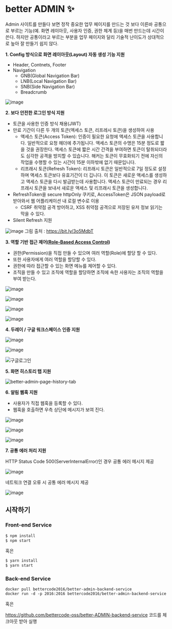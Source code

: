 # better ADMIN ✨

Admin 사이트를 만들다 보면 정작 중요한 업무 페이지를 만드는 것 보다
이른바 공통으로 부르는 기능(예. 화면 레이아웃, 사용자 인증, 권한 체계 등)을 매번 만드는데 시간이 쓴다.
하지만 공통이라고 부르는 부분을 업무 페이지와 달리 기술적 난이도가 상대적으로 높아 잘 만들기 쉽지 않다.

**1. Config 방식으로 화면 레이아웃(Layout) 자동 생성 기능 지원**
* Header, Contnets, Footer
* Navigation
  * GNB(Global Navigation Bar)
  * LNB(Local Navigation Bar)
  * SNB(Side Navigation Bar)
  * Breadcrumb

![image](https://user-images.githubusercontent.com/16472109/113784793-f9eb2280-9770-11eb-8d78-deea642fa855.png)

**2. 보다 안전한 로그인 방식 지원**
* 토큰을 사용한 인증 방식 채용(JWT)
* 만료 기간이 다른 두 개의 토큰(엑세스 토큰, 리프레시 토큰)을 생성하여 사용
  * 액세스 토큰(Access Token): 인증이 필요한 요청에 액세스 토큰을 사용합니다. 일반적으로 요청 헤더에 추가됩니다. 액세스 토큰의 수명은 15분 정도로 짧을 것을 권장한다. 액세스 토큰에 짧은 시간 간격을 부여하면 토큰이 탈취되더라도 심각한 공격을 방지할 수 있습니다. 해커는 토큰이 무효화되기 전에 자신의 작업을 수행할 수 있는 시간이 15분 이하밖에 없기 때문입니다.
  * 리프래시 토큰(Refresh Token): 리프래시 토큰은 일반적으로 7일 정도로 설정하며 액세스 토큰보다 유효기간이 더 깁니다. 이 토큰은 새로운 액세스를 생성하고 액세스 토큰을 다시 발급받는데 사용합니다. 액세스 토큰이 만료되는 경우 리프래시 토큰을 보내서 새로운 액세스 및 리프래시 토큰을 생성합니다.
* RefreshToken을 secure httpOnly 쿠키로, AccessToken은 JSON payload로 받아와서 웹 어플리케이션 내 로컬 변수로 이용
  * CSRF 취약점 공격 방어하고, XSS 취약점 공격으로 저장된 유저 정보 읽기는 막을 수 있다.
* Silent Refresh 지원

![image](https://user-images.githubusercontent.com/16472109/117815252-3d6d0b00-b2a0-11eb-991a-729f5fda8895.png)
그림 출처 : https://bit.ly/3o5MdbT

**3. 역할 기반 접근 제어([Role-Based Access Control](https://en.wikipedia.org/wiki/Role-based_access_control))**
* 권한(Permission)을 직접 만들 수 있으며 여러 역할(Role)에 할당 할 수 있다.
* 또한 사용자에게 여러 역할을 할당할 수 있다.
* 권한에 따라 접근할 수 있는 화면 메뉴를 제어할 수 있다.
* 조직을 만들 수 있고 조직에 역할을 할당하면 조직에 속한 사용자는 조직의 역할을 부여 받는다.

![image](https://user-images.githubusercontent.com/16472109/117816086-195df980-b2a1-11eb-99e9-7fc976d78311.png)

![image](https://user-images.githubusercontent.com/16472109/117816115-20850780-b2a1-11eb-8061-155932db64a4.png)

![image](https://user-images.githubusercontent.com/16472109/117816128-25e25200-b2a1-11eb-8675-340eb493dcec.png)

![image](https://user-images.githubusercontent.com/16472109/126848318-7774f1f6-7dc0-41d3-9ab8-5033eb5d7a94.png)


**4. 두레이 / 구글 워크스페이스 인증 지원**

![image](https://user-images.githubusercontent.com/16472109/117816485-84a7cb80-b2a1-11eb-91e3-67815d3fe500.png)

![image](https://user-images.githubusercontent.com/16472109/117816154-2e3a8d00-b2a1-11eb-93f2-f4b7c971c7bf.png)

![구글로그인](https://user-images.githubusercontent.com/16472109/134839534-444b1a1d-d80d-4a31-89ea-5c90e932685f.gif)

**5. 화면 히스토리 탭 지원**

![better-admin-page-history-tab](https://user-images.githubusercontent.com/16472109/133744322-6bfb49aa-8783-4727-9586-ede03d1af7c0.gif)

**6. 알림 웹훅 지원**
* 사용자가 직접 웹훅을 등록할 수 있다.
* 웹훅을 호출하면 우측 상단에 메시지가 보여 진다.

![image](https://user-images.githubusercontent.com/16472109/139815084-b46335a1-512b-4cd2-8b7a-bc700d9f1168.png)

![image](https://user-images.githubusercontent.com/16472109/139815132-313203fa-b39b-45af-a005-2d544163a1ab.png)

![image](https://user-images.githubusercontent.com/16472109/139815178-31526890-614d-42d8-aa53-2269b2ccf591.png)

**7. 공통 에러 처리 지원**

HTTP Status Code 500(ServerInternalError)인 경우 공통 에러 메시지 제공

![image](https://user-images.githubusercontent.com/16472109/119612436-d8d0b500-be36-11eb-8302-740c9fc84c5d.png)

네트워크 연결 오류 시 공통 에러 메시지 제공

![image](https://user-images.githubusercontent.com/16472109/119612414-d2423d80-be36-11eb-8811-21c64896da0c.png)


## 시작하기

### Front-end Service
```bash
$ npm install
$ npm start
```

혹은

```bash
$ yarn install
$ yarn start
```

### Back-end Service
```
docker pull bettercode2016/better-admin-backend-service
docker run -d -p 2016:2016 bettercode2016/better-admin-backend-service
```

혹은

https://github.com/bettercode-oss/better-ADMIN-backend-service 코드를 체크아웃 받아 실행
